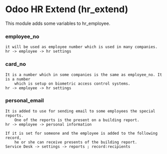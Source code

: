 # Odoo HR Extend (hr_extend)

This module adds some variables to hr_employee.

### employee_no
    it will be used as employee number which is used in many companies.
    hr -> employee -> hr settings
###  card_no
    It is a number which in some companies is the same as employee_no. It is a number
        which is setup on biometric access control systems.
    hr -> employee -> hr settings

###  personal_email
    It is added to use for sending email to some employees the special reports.
        One of the reports is the present on a building report.
    hr -> employee -> personal information

    If it is set for someone and the employee is added to the following record,
        he or she can receive presents of the building report.
    Service Desk -> settings -> reports ; record:recipients
